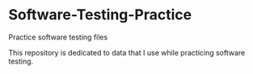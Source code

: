 # Software-Testing-Practice
Practice software testing files

This repository is dedicated to data that I use while practicing software testing.
